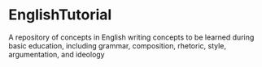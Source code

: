 # EnglishTutorial
A repository of concepts in English writing concepts to be learned during basic education, including grammar, composition, rhetoric, style, argumentation, and ideology
